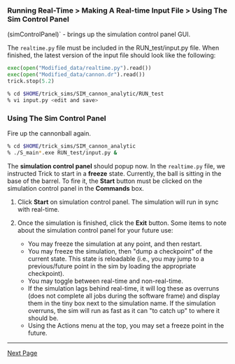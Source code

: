 ### Running Real-Time > Making A Real-time Input File > Using The Sim Control Panel

(simControlPanel)` -
brings up the simulation control panel GUI.

The `realtime.py` file must be included in the RUN_test/input.py file. When
finished, the latest version of the input file should look like the following:

```python
exec(open("Modified_data/realtime.py").read())
exec(open("Modified_data/cannon.dr").read())
trick.stop(5.2)
```

```bash
% cd $HOME/trick_sims/SIM_cannon_analytic/RUN_test
% vi input.py <edit and save>
```

### Using The Sim Control Panel

Fire up the cannonball again.

```bash
% cd $HOME/trick_sims/SIM_cannon_analytic
% ./S_main*.exe RUN_test/input.py &
```

The **simulation control panel** should popup now. In the `realtime.py` file, we
instructed Trick to start in a **freeze** state. Currently, the ball is sitting
in the base of the barrel. To fire it, the **Start** button must be clicked on
the simulation control panel in the **Commands** box.

1. Click **Start** on simulation control panel. The simulation will
run in sync with real-time.

1. Once the simulation is finished, click the **Exit** button.
Some items to note about the simulation control panel for your future use:
    * You may freeze the simulation at any point, and then restart.
    * You may freeze the simulation, then "dump a checkpoint" of the current
    state. This state is reloadable (i.e., you may jump to a previous/future
    point in the sim by loading the appropriate checkpoint).
    * You may toggle between real-time and non-real-time.
    * If the simulation lags behind real-time, it will log these as overruns
    (does not complete all jobs during the software frame) and display them in
    the tiny box next to the simulation name. If the simulation overruns, the
    sim will run as fast as it can "to catch up" to where it should be.
    * Using the Actions menu at the top, you may set a freeze point in the future.

---

[Next Page](ATutTrickView)
